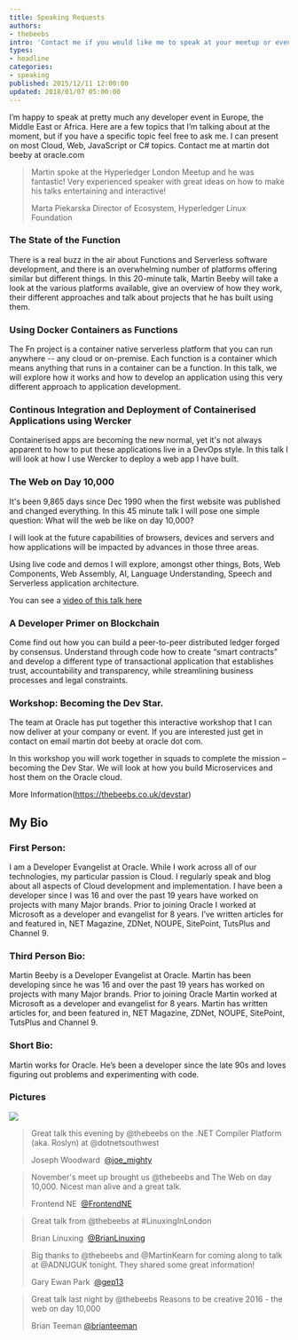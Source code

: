 ```yaml
---
title: Speaking Requests
authors:
- thebeebs
intro: 'Contact me if you would like me to speak at your meetup or event'
types:
- headline
categories:
- speaking
published: 2015/12/11 12:00:00
updated: 2018/01/07 05:00:00
---
```


I’m happy to speak at pretty much any developer event in Europe, the Middle East or Africa. Here are a few topics that I’m talking about at the moment, 
but if you have a specific topic feel free to ask me. I can present on most Cloud, Web, JavaScript or C# topics. Contact me at martin dot beeby at oracle.com

> Martin spoke at the Hyperledger London Meetup and he was fantastic! Very experienced speaker with great ideas on how to make his talks entertaining and interactive!
>
> Marta Piekarska 
> Director of Ecosystem, Hyperledger
> Linux Foundation

### The State of the Function
  
There is a real buzz in the air about Functions and Serverless software development, and there is an overwhelming number of platforms offering similar but different things. In this 20-minute talk, Martin Beeby will take a look at the various platforms available, give an overview of how they work, their different approaches and talk about projects that he has built using them. 

### Using Docker Containers as Functions

The Fn project is a container native serverless platform that you can run anywhere -- any cloud or on-premise. Each function is a container which means anything that runs in a container can be a function. In this talk, we will explore how it works and how to develop an application using this very different approach to application development.

### Continous Integration and Deployment of Containerised Applications using Wercker

Containerised apps are becoming the new normal, yet it's not always apparent to how to put these applications live in a DevOps style. In this talk I will look at how I use Wercker to deploy a web app I have built.
  
### The Web on Day 10,000

It's been 9,865 days since Dec 1990 when the first website was published and changed everything. In this 45 minute talk I will pose one simple question: What will the web be like on day 10,000?

I will look at the future capabilities of browsers, devices and servers and how applications will be impacted by advances in those three areas.

Using live code and demos I will explore, amongst other things, Bots, Web Components, Web Assembly, AI, Language Understanding, Speech and Serverless application architecture.

You can see a <a href="https://www.youtube.com/watch?v=hgcrKRgFpn4">video of this talk here</a>
 
### A Developer Primer on Blockchain

Come find out how you can build a peer-to-peer distributed ledger forged by consensus. Understand through code how to create “smart contracts” and develop a different type of transactional application that establishes trust, accountability and transparency, while streamlining business processes and legal constraints.
  
### Workshop: Becoming the Dev Star.
The team at Oracle has put together this interactive workshop that I can now deliver at your company or event. If you are interested just get in contact on email martin dot beeby at oracle dot com.

In this workshop you will work together in squads to complete the mission – becoming the Dev Star. We will look at how you build Microservices and host them on the Oracle cloud.

More Information(https://thebeebs.co.uk/devstar)

## My Bio

### First Person:
I am a Developer Evangelist at Oracle. While I work across all of our technologies, my particular passion is Cloud. I regularly speak and blog about all aspects of Cloud development and implementation. I have been a developer since I was 16 and over the past 19 years have worked on projects with many Major brands. Prior to joining Oracle I worked at Microsoft as a developer and evangelist for 8 years. I’ve written articles for and featured in, NET Magazine, ZDNet, NOUPE, SitePoint, TutsPlus and Channel 9.

### Third Person Bio:
Martin Beeby is a Developer Evangelist at Oracle. Martin has been developing since he was 16 and over the past 19 years has worked on projects with many Major brands. Prior to joining Oracle Martin worked at Microsoft as a developer and evangelist for 8 years. Martin has written articles for, and been featured in, NET Magazine, ZDNet, NOUPE, SitePoint, TutsPlus and Channel 9.

### Short Bio:
Martin works for Oracle. He’s been a developer since the late 90s and loves figuring out problems and experimenting with code.

### Pictures
<a href="https://thebeebs.azureedge.net/speaking-profile.jpg">
<img src="https://thebeebs.azureedge.net/speaking-profile.jpg" style="max-width:100%;" />
</a>

> Great talk this evening by @thebeebs on the .NET Compiler Platform (aka. Roslyn) at @dotnetsouthwest
> 
> Joseph Woodward 
> [@joe_mighty](https://twitter.com/joe_mighty/status/831253112488878081)

> November's meet up brought us @thebeebs and The Web on day 10,000. Nicest man alive and a great talk. 
> 
> Frontend NE 
> [@FrontendNE](https://twitter.com/FrontendNE/status/799205507722543104)

> Great talk from @thebeebs at #LinuxingInLondon
> 
> Brian Linuxing 
> [@BrianLinuxing](https://twitter.com/BrianLinuxing/status/865261746579222528)

> Big thanks to @thebeebs and @MartinKearn for coming along to talk at @ADNUGUK tonight. They shared some great information!
>
> Gary Ewan Park 
> [@gep13](https://twitter.com/gep13/status/845039417920307200)

> Great talk last night by @thebeebs Reasons to be creative 2016 - the web on day 10,000 
> 
> Brian Teeman
> [@brianteeman](https://twitter.com/brianteeman/status/830032940834906112)
